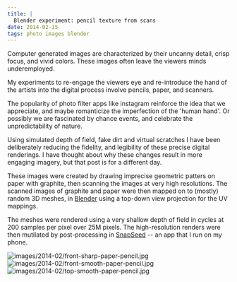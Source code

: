 ```yaml
---
title: |
  Blender experiment: pencil texture from scans
date: 2014-02-15
tags: photo images blender
---
```


Computer generated images are characterized by their uncanny detail,
crisp focus, and vivid colors. These images often leave the viewers
minds underemployed. 

My experiments to re-engage the viewers eye and
re-introduce the hand of the artists into the digital process involve
pencils, paper, and scanners.

The popularity of photo filter apps like instagram reinforce the idea
that we appreciate, and maybe romanticize the imperfection
of the 'human hand'. Or possibly we are fascinated by chance events, and
celebrate the unpredictability of nature.

Using simulated depth of field, fake dirt  and virtual scratches I have
been deliberately reducing the fidelity, and legibility of these precise
digital renderings. I have thought about why these changes result in
more engaging imagery, but that post is for a different day.

These images were created by drawing imprecise geometric patters on
paper with graphite, then scanning the images at very high resolutions.
The scanned images of graphite and paper were then mapped on to (mostly)
random 3D meshes, in [Blender](https://blender.org)  using a top-down view projection for the UV
mappings.

The meshes were rendered using a very shallow depth of field in cycles
at 200 samples per pixel over 25M pixels. The high-resolution renders
were then mutilated by post-processing in [SnapSeed](https://bit.ly/1f2rheZ) 
-- an app that I run on my phone.

<img src="/images/2014-02/front-sharp-paper-pencil.jpg" class="img img-responsive blog-image" alt="images/2014-02/front-sharp-paper-pencil.jpg"/>

<img src="/images/2014-02/front-smooth-paper-pencil.jpg" class="img img-responsive blog-image" alt="images/2014-02/front-smooth-paper-pencil.jpg"/>


<img src="/images/2014-02/top-smooth-paper-pencil.jpg" class="img img-responsive blog-image" alt="images/2014-02/top-smooth-paper-pencil.jpg"/>




